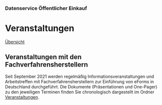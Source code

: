 ### Datenservice Öffentlicher Einkauf
# Veranstaltungen
[Übersicht](/Readme.md)
<br>

## Veranstaltungen mit den Fachverfahrensherstellern

Seit September 2021 werden regelmäßig Informationsveranstaltungen und Arbeitstreffen mit Fachverfahrensherstellern zur Einführung von eForms in Deutschland durchgeführt. Die Dokumente (Präsentationen und One-Pager) zu den jeweiligen Terminen finden Sie chronologisch dargestellt im Ordner [Veranstaltungen](/veranstaltungen).
